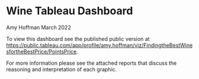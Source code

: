 # Wine Tableau Dashboard
Amy Hoffman
March 2022

To view this dashboard see the published public version at https://public.tableau.com/app/profile/amy.hoffman/viz/FindingtheBestWinesfortheBestPrice/PointsPrice.

For more information please see the attached reports that discuss the reasoning and interpretation of each graphic.